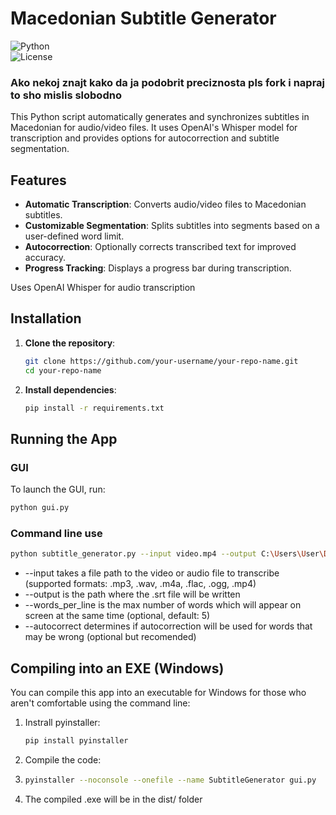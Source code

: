 # Macedonian Subtitle Generator

![Python](https://img.shields.io/badge/Python-3.8%2B-green)  
![License](https://img.shields.io/badge/License-MIT-blue.svg)

### Ako nekoj znajt kako da ja podobrit preciznosta pls fork i napraj to sho mislis slobodno

This Python script automatically generates and synchronizes subtitles in Macedonian for audio/video files. It uses OpenAI's Whisper model for transcription and provides options for autocorrection and subtitle segmentation.

## Features
- **Automatic Transcription**: Converts audio/video files to Macedonian subtitles.
- **Customizable Segmentation**: Splits subtitles into segments based on a user-defined word limit.
- **Autocorrection**: Optionally corrects transcribed text for improved accuracy.
- **Progress Tracking**: Displays a progress bar during transcription.

Uses OpenAI Whisper for audio transcription

## Installation

1. **Clone the repository**:
   ```bash
   git clone https://github.com/your-username/your-repo-name.git
   cd your-repo-name
   ```

2. **Install dependencies**:
   ```bash
   pip install -r requirements.txt
   ```

## Running the App
### GUI
To launch the GUI, run:
   ```bash
   python gui.py
   ```

### Command line use
   ```bash
   python subtitle_generator.py --input video.mp4 --output C:\Users\User\Desktop --words_per_line 5 --autocorrect
   ```
- --input takes a file path to the video or audio file to transcribe (supported formats: .mp3, .wav, .m4a, .flac, .ogg, .mp4)
- --output is the path where the .srt file will be written
- --words_per_line is the max number of words which will appear on screen at the same time (optional, default: 5)
- --autocorrect determines if autocorrection will be used for words that may be wrong (optional but recomended)

## Compiling into an EXE (Windows)
You can compile this app into an executable for Windows for those who aren't comfortable using the command line:

1. Instrall pyinstaller:
   ```bash
   pip install pyinstaller
   ```

2. Compile the code:
3. ```bash
   pyinstaller --noconsole --onefile --name SubtitleGenerator gui.py
   ```

4. The compiled .exe will be in the dist/ folder
